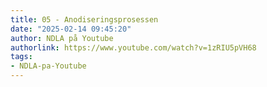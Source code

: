 ```yaml
---
title: 05 - Anodiseringsprosessen
date: "2025-02-14 09:45:20"
author: NDLA på Youtube
authorlink: https://www.youtube.com/watch?v=1zRIU5pVH68
tags:
- NDLA-pa-Youtube
---
```

